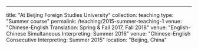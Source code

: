 ---
title: "At Beijing Foreign Studies University"
collection: teaching
type: "Summer course"
permalink: /teaching/2015-summer-teaching-1
venue: "Chinese-English Translation: Spring & Fall 2017, Fall 2018"
venue: "English-Chinese Simultaneous Interpreting: Summer 2016"
venue: "Chinese-English Consecutive Interpreting: Summer 2015"
location: "Beijing, China"
